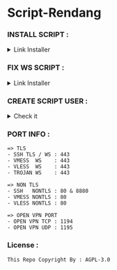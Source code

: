 # Script-Rendang

### INSTALL SCRIPT :

<details>
  <summary>Link Installer</summary>

  ```
  cd /root; sudo apt update; sudo apt upgrade -y; sudo apt install curl -y; curl --silent --ipv4 --disable --no-buffer --url "https://raw.githubusercontent.com/Secret-Dev1211/my-script/main/setup" --output /root/setup.sh; chmod +x *; ./setup.sh
  ```
</details>

### FIX WS SCRIPT :

<details>
  <summary>Link Installer</summary>

  ```
  cd /root; sudo apt update; sudo apt upgrade -y; sudo apt curl -y; curl --silent --ipv4 --disable --no-buffer --url "https://raw.githubusercontent.com/nYn-Only/ws-fix/main/install.sh" --output /root/install; chmod +x /root/install; ./install
  ```
</details>

### CREATE SCRIPT USER : 

<details>
  <summary>Check it</summary>

  - Created By  : WildyDev
  - Modified By : Munz1211

</details>

### PORT INFO : 

```
=> TLS
- SSH TLS / WS : 443
- VMESS  WS    : 443
- VLESS  WS    : 443
- TROJAN WS    : 443

=> NON TLS
- SSH   NONTLS : 80 & 8880
- VMESS NONTLS : 80
- VLESS NONTLS : 80

=> OPEN VPN PORT
- OPEN VPN TCP : 1194
- OPEN VPN UDP : 1195
```

### License : 

`This Repo Copyright By : AGPL-3.0`
